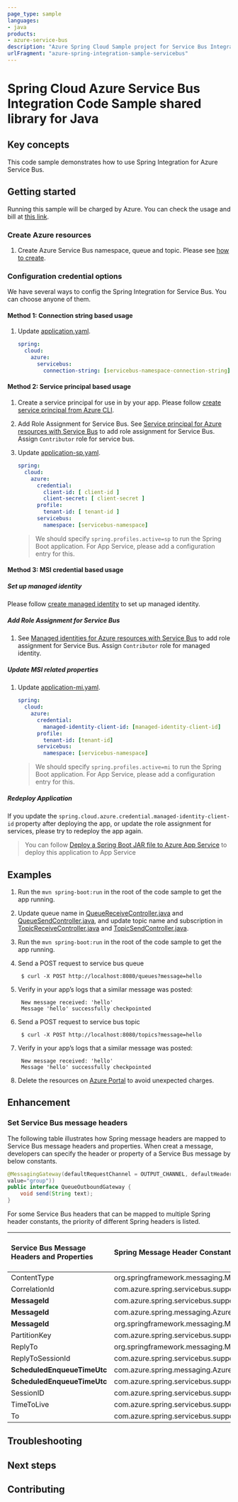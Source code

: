 ```yaml
---
page_type: sample
languages:
- java
products:
- azure-service-bus
description: "Azure Spring Cloud Sample project for Service Bus Integration client library"
urlFragment: "azure-spring-integration-sample-servicebus"
---
```


# Spring Cloud Azure Service Bus Integration Code Sample shared library for Java

## Key concepts

This code sample demonstrates how to use Spring Integration for Azure Service Bus.


## Getting started

Running this sample will be charged by Azure. You can check the usage and bill at
[this link][azure-account].



### Create Azure resources

1. Create Azure Service Bus namespace, queue and topic. Please see 
   [how to create][create-service-bus].
### Configuration credential options

We have several ways to config the Spring Integration for Service
Bus. You can choose anyone of them.

#### Method 1: Connection string based usage

1.  Update [application.yaml][application.yaml].
    ```yaml
    spring:
      cloud:
        azure:
          servicebus:
            connection-string: [servicebus-namespace-connection-string] 
    ```

#### Method 2: Service principal based usage

1.  Create a service principal for use in by your app. Please follow
    [create service principal from Azure CLI][create-sp-using-azure-cli].

1.  Add Role Assignment for Service Bus. See
    [Service principal for Azure resources with Service Bus][role-assignment]
    to add role assignment for Service Bus. Assign `Contributor` role for service bus.

1.  Update [application-sp.yaml][application-sp.yaml].
    ```yaml
    spring:
      cloud:
        azure:
          credential:
            client-id: [ client-id ]
            client-secret: [ client-secret ]
          profile:
            tenant-id: [ tenant-id ]
          servicebus:
            namespace: [servicebus-namespace]
    ```
    > We should specify `spring.profiles.active=sp` to run the Spring Boot application.
    For App Service, please add a configuration entry for this.
#### Method 3: MSI credential based usage

##### Set up managed identity

Please follow [create managed identity][create-managed-identity] to set up managed identity.

##### Add Role Assignment for Service Bus

1.  See [Managed identities for Azure resources with Service Bus][role-assignment]
    to add role assignment for Service Bus. Assign `Contributor` role for managed identity.


##### Update MSI related properties

1.  Update [application-mi.yaml][application-mi.yaml].
    ```yaml
    spring:
      cloud:
        azure:
          credential:
            managed-identity-client-id: [managed-identity-client-id]
          profile:
            tenant-id: [tenant-id]
          servicebus:
            namespace: [servicebus-namespace]
    ```
    > We should specify `spring.profiles.active=mi` to run the Spring Boot application.
    For App Service, please add a configuration entry for this.

##### Redeploy Application

If you update the `spring.cloud.azure.credential.managed-identity-client-id`
property after deploying the app, or update the role assignment for
services, please try to redeploy the app again.

> You can follow
> [Deploy a Spring Boot JAR file to Azure App Service][deploy-spring-boot-application-to-app-service]
> to deploy this application to App Service

## Examples

1. Run the `mvn spring-boot:run` in the root of the code sample to get the app running.

2. Update queue name in 
   [QueueReceiveController.java][queue-receive-controller] and
   [QueueSendController.java][queue-send-controller],
   and update topic name and subscription in
   [TopicReceiveController.java][topic-receive-controller] and
   [TopicSendController.java][topic-send-controller].   
    
3. Run the `mvn spring-boot:run` in the root of the code sample to get the app running.

4. Send a POST request to service bus queue

        $ curl -X POST http://localhost:8080/queues?message=hello

5. Verify in your app’s logs that a similar message was posted:

        New message received: 'hello'
        Message 'hello' successfully checkpointed
6. Send a POST request to service bus topic

        $ curl -X POST http://localhost:8080/topics?message=hello

7. Verify in your app’s logs that a similar message was posted:

        New message received: 'hello'
        Message 'hello' successfully checkpointed

8. Delete the resources on [Azure Portal][azure-portal] to avoid unexpected charges.

## Enhancement
### Set Service Bus message headers
The following table illustrates how Spring message headers are mapped to Service Bus message headers and properties.
When creat a message, developers can specify the header or property of a Service Bus message by below constants.

```java
@MessagingGateway(defaultRequestChannel = OUTPUT_CHANNEL, defaultHeaders = @GatewayHeader(name = SESSION_ID,
value="group"))
public interface QueueOutboundGateway {
    void send(String text);
}
```

For some Service Bus headers that can be mapped to multiple Spring header constants, the priority of different Spring headers is listed.

Service Bus Message Headers and Properties | Spring Message Header Constants | Type | Priority Number (Descending priority)
:---|:---|:---|:---
ContentType | org.springframework.messaging.MessageHeaders.CONTENT_TYPE | String | N/A
CorrelationId | com.azure.spring.servicebus.support.ServiceBusMessageHeaders.CORRELATION_ID | String | N/A
**MessageId** | com.azure.spring.servicebus.support.ServiceBusMessageHeaders.MESSAGE_ID | String | 1
**MessageId** | com.azure.spring.messaging.AzureHeaders.RAW_ID | String | 2
**MessageId** | org.springframework.messaging.MessageHeaders.ID | UUID | 3
PartitionKey | com.azure.spring.servicebus.support.ServiceBusMessageHeaders.PARTITION_KEY | String | N/A
ReplyTo | org.springframework.messaging.MessageHeaders.REPLY_CHANNEL | String | N/A
ReplyToSessionId | com.azure.spring.servicebus.support.ServiceBusMessageHeaders.REPLY_TO_SESSION_ID | String | N/A
**ScheduledEnqueueTimeUtc** | com.azure.spring.messaging.AzureHeaders.SCHEDULED_ENQUEUE_MESSAGE | Integer | 1
**ScheduledEnqueueTimeUtc** | com.azure.spring.servicebus.support.ServiceBusMessageHeaders.SCHEDULED_ENQUEUE_TIME | Instant | 2
SessionID | com.azure.spring.servicebus.support.ServiceBusMessageHeaders.SESSION_ID | String | N/A
TimeToLive | com.azure.spring.servicebus.support.ServiceBusMessageHeaders.TIME_TO_LIVE | Duration | N/A
To | com.azure.spring.servicebus.support.ServiceBusMessageHeaders.TO | String | N/A

## Troubleshooting

## Next steps

## Contributing

[azure-account]: https://azure.microsoft.com/account/
[azure-portal]: https://ms.portal.azure.com/
[create-service-bus]: https://docs.microsoft.com/azure/service-bus-messaging/service-bus-create-namespace-portal
[create-managed-identity]: https://github.com/Azure-Samples/azure-spring-boot-samples/blob/spring-cloud-azure_4.0/create-managed-identity.md
[create-sp-using-azure-cli]: https://github.com/Azure-Samples/azure-spring-boot-samples/blob/spring-cloud-azure_4.0/create-sp-using-azure-cli.md
[role-assignment]: https://docs.microsoft.com/azure/role-based-access-control/role-assignments-portal
[queue-receive-controller]: https://github.com/Azure-Samples/azure-spring-boot-samples/blob/spring-cloud-azure_4.0/servicebus/spring-cloud-azure-starter-integration-servicebus/single-namespace/src/main/java/com/azure/spring/sample/servicebus/QueueReceiveController.java
[queue-send-controller]: https://github.com/Azure-Samples/azure-spring-boot-samples/blob/spring-cloud-azure_4.0/servicebus/spring-cloud-azure-starter-integration-servicebus/single-namespace/src/main/java/com/azure/spring/sample/servicebus/QueueSendController.java
[topic-receive-controller]: https://github.com/Azure-Samples/azure-spring-boot-samples/blob/spring-cloud-azure_4.0/servicebus/spring-cloud-azure-starter-integration-servicebus/single-namespace/src/main/java/com/azure/spring/sample/servicebus/TopicReceiveController.java
[topic-send-controller]: https://github.com/Azure-Samples/azure-spring-boot-samples/blob/spring-cloud-azure_4.0/servicebus/spring-cloud-azure-starter-integration-servicebus/single-namespace/src/main/java/com/azure/spring/sample/servicebus/TopicSendController.java
[application.yaml]: https://github.com/Azure-Samples/azure-spring-boot-samples/blob/spring-cloud-azure_4.0/servicebus/spring-cloud-azure-starter-integration-servicebus/single-namespace/src/main/resources/application.yaml
[application-mi.yaml]: https://github.com/Azure-Samples/azure-spring-boot-samples/blob/spring-cloud-azure_4.0/servicebus/spring-cloud-azure-starter-integration-servicebus/single-namespace/src/main/resources/application-mi.yaml
[application-sp.yaml]: https://github.com/Azure-Samples/azure-spring-boot-samples/blob/spring-cloud-azure_4.0/servicebus/spring-cloud-azure-starter-integration-servicebus/single-namespace/src/main/resources/application-sp.yaml

[deploy-spring-boot-application-to-app-service]: https://docs.microsoft.com/java/azure/spring-framework/deploy-spring-boot-java-app-with-maven-plugin?toc=%2Fazure%2Fapp-service%2Fcontainers%2Ftoc.json&view=azure-java-stable


